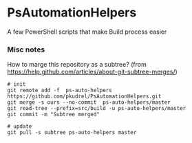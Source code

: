 # PsAutomationHelpers
A few PowerShell scripts that make Build process easier






### Misc notes 
How to marge this repository as a subtree?
(from https://help.github.com/articles/about-git-subtree-merges/)

```
# init
git remote add -f  ps-auto-helpers https://github.com/pkudrel/PsAutomationHelpers.git
git merge -s ours --no-commit  ps-auto-helpers/master
git read-tree --prefix=src/build -u ps-auto-helpers/master
git commit -m "Subtree merged"

# update 
git pull -s subtree ps-auto-helpers master
```

